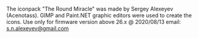 The iconpack "The Round Miracle" was made by Sergey Alexeyev (Acenotass). GIMP and Paint.NET graphic editors were used to create the icons.
Use only for firmware version above 26.x @ 2020/08/13
email: s.n.alexeyev@gmail.com
